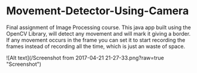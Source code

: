 # Movement-Detector-Using-Camera
Final assignment of Image Processing course.
This java app built using the OpenCV Library, will detect any movement and will mark it giving a border. If any movement occurs in the frame you can set it to start recording the frames instead of recording all the time, which is just an waste of space.

![Alt text](/Screenshot from 2017-04-21 21-27-33.png?raw=true "Screenshot")
